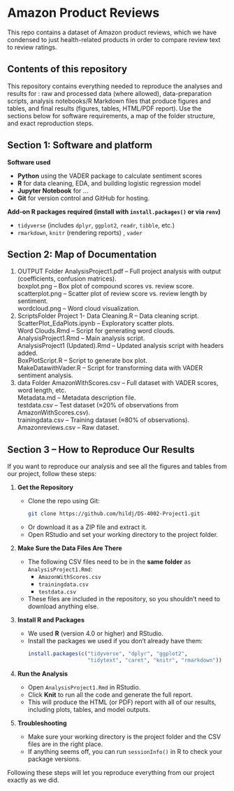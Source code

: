 # Amazon Product Reviews
This repo contains a dataset of Amazon product reviews, which we have condensed to just health-related products in order to compare review text to review ratings. 

## Contents of this repository
This repository contains everything needed to reproduce the analyses and results for **<Amazon Product Reviews>**: raw and processed data (where allowed), data-preparation scripts, analysis notebooks/R Markdown files that produce figures and tables, and final results (figures, tables, HTML/PDF report). Use the sections below for software requirements, a map of the folder structure, and exact reproduction steps.

## Section 1: Software and platform
**Software used**
- **Python** using the VADER package to calculate sentiment scores
- **R** for data cleaning, EDA, and building logistic regression model
- **Jupyter Notebook** for ...
- **Git** for version control and GitHub for hosting.

**Add-on R packages required (install with `install.packages()` or via `renv`)**
- `tidyverse` (includes `dplyr`, `ggplot2`, `readr`, `tibble`, etc.)
- `rmarkdown`, `knitr` (rendering reports) , `vader`

## Section 2: Map of Documentation
1. OUTPUT Folder
AnalysisProject1.pdf – Full project analysis with output (coefficients, confusion matrices). <br>
boxplot.png – Box plot of compound scores vs. review score. <br>
scatterplot.png – Scatter plot of review score vs. review length by sentiment. <br>
wordcloud.png – Word cloud visualization. <br>
2. ScriptsFolder
Project 1- Data Cleaning.R – Data cleaning script. <br>
ScatterPlot_EdaPlots.ipynb – Exploratory scatter plots. <br>
Word Clouds.Rmd – Script for generating word clouds. <br>
AnalysisProject1.Rmd – Main analysis script. <br>
AnalysisProject1 (Updated).Rmd – Updated analysis script with headers added. <br>
BoxPlotScript.R – Script to generate box plot. <br>
MakeDatawithVader.R – Script for transforming data with VADER sentiment analysis. <br>
3. data Folder
AmazonWithScores.csv – Full dataset with VADER scores, word length, etc. <br>
Metadata.md – Metadata description file. <br>
testdata.csv – Test dataset (≈20% of observations from AmazonWithScores.csv). <br>
trainingdata.csv – Training dataset (≈80% of observations). <br>
Amazonreviews.csv – Raw dataset. <br>

## Section 3 – How to Reproduce Our Results

If you want to reproduce our analysis and see all the figures and tables from our project, follow these steps:

1. **Get the Repository**
   - Clone the repo using Git:
     ```bash
     git clone https://github.com/hildj/DS-4002-Project1.git
     ```
   - Or download it as a ZIP file and extract it.
   - Open RStudio and set your working directory to the project folder.

2. **Make Sure the Data Files Are There**
   - The following CSV files need to be in the **same folder** as `AnalysisProject1.Rmd`:
     - `AmazonWithScores.csv`
     - `trainingdata.csv`
     - `testdata.csv`
   - These files are included in the repository, so you shouldn’t need to download anything else.

3. **Install R and Packages**
   - We used **R** (version 4.0 or higher) and RStudio.
   - Install the packages we used if you don’t already have them:
     ```r
     install.packages(c("tidyverse", "dplyr", "ggplot2",
                        "tidytext", "caret", "knitr", "rmarkdown"))
     ```

4. **Run the Analysis**
   - Open `AnalysisProject1.Rmd` in RStudio.
   - Click **Knit** to run all the code and generate the full report.
   - This will produce the HTML (or PDF) report with all of our results, including plots, tables, and model outputs.

5. **Troubleshooting**
   - Make sure your working directory is the project folder and the CSV files are in the right place.
   - If anything seems off, you can run `sessionInfo()` in R to check your package versions.

Following these steps will let you reproduce everything from our project exactly as we did.



